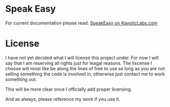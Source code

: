Speak Easy
==========

For current documentation please read: [SpeakEasy on KayoticLabs.com](http://kayoticlabs.com/speak-easy)


License
=======
I have not yet decided what I will license this project under.  For now I will say that I am reserving all rights just for leagal reasons.
The liscense I choose will most like be along the lines of free to use as long as you are not selling something the code is involved in,
otherwise just contact me to work something out.

This will be more clear once I officially add proper licensing.

And as always, please reference my work if you use it.
